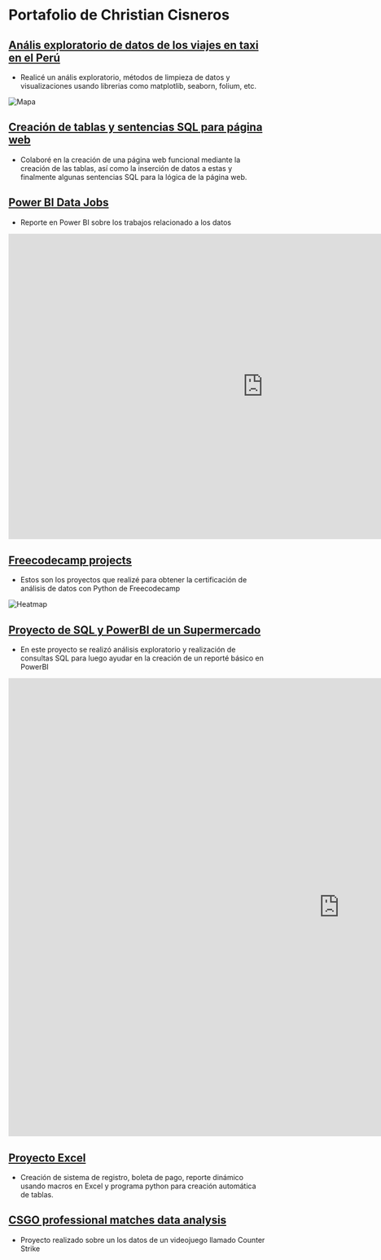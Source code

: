 # Portafolio de Christian Cisneros

## [Anális exploratorio de datos de los viajes en taxi en el Perú](https://github.com/Chros08/UberProject/blob/main/ProyectoUber.ipynb)
* Realicé un anális exploratorio, métodos de limpieza de datos y visualizaciones usando librerias como matplotlib, seaborn, folium, etc.

![Mapa](/portfolio/assets/mapa.JPG)

## [Creación de tablas y sentencias SQL para página web](https://github.com/Chros08/WebApp/tree/master/fiis-dbd211-grupo05-master/pc04/src/main/resources/sql)
* Colaboré en la creación de una página web funcional mediante la creación de las tablas, así como la inserción de datos a estas y finalmente algunas sentencias SQL para la lógica de la página web.

## [Power BI Data Jobs](https://app.powerbi.com/view?r=eyJrIjoiM2FkYzY3ZTItODBkOS00MTIwLWJkNmItNjc3NTE3ZjJmMGE5IiwidCI6IjAyNDliNzI0LTUwMjMtNDc1Yy1hODU0LWEzNTEzMjc0NTFhNiJ9&pageName=ReportSection)
* Reporte en Power BI sobre los trabajos relacionado a los datos
<iframe title="Salaries" width="1000" height="600" src="https://app.powerbi.com/view?r=eyJrIjoiM2FkYzY3ZTItODBkOS00MTIwLWJkNmItNjc3NTE3ZjJmMGE5IiwidCI6IjAyNDliNzI0LTUwMjMtNDc1Yy1hODU0LWEzNTEzMjc0NTFhNiJ9&pageName=ReportSection" frameborder="0" allowFullScreen="true"></iframe>

## [Freecodecamp projects](https://github.com/Chros08/Freecodecamp_projects/blob/main/Freecodecamp/)
* Estos son los proyectos que realizé para obtener la certificación de análisis de datos con Python de Freecodecamp

![Heatmap](/portfolio/assets/heatmap.png)

## [Proyecto de SQL y PowerBI de un Supermercado](https://app.powerbi.com/view?r=eyJrIjoiMGFmMGU0MjktNGEzMC00ZjhhLTlhMGUtZGQzZDNmMDRhNTQ1IiwidCI6IjAyNDliNzI0LTUwMjMtNDc1Yy1hODU0LWEzNTEzMjc0NTFhNiJ9)
* En este proyecto se realizó análisis exploratorio y realización de consultas SQL para luego ayudar en la creación de un reporté básico en PowerBI
<iframe title="Ventas_supermercado - Página 1" width="1300" height="900" src="https://app.powerbi.com/view?r=eyJrIjoiMGFmMGU0MjktNGEzMC00ZjhhLTlhMGUtZGQzZDNmMDRhNTQ1IiwidCI6IjAyNDliNzI0LTUwMjMtNDc1Yy1hODU0LWEzNTEzMjc0NTFhNiJ9" frameborder="0" allowFullScreen="true"></iframe>

## [Proyecto Excel](https://github.com/Chros08/ExcelProjects)
* Creación de sistema de registro, boleta de pago, reporte dinámico usando macros en Excel y programa python para creación automática de tablas.

## [CSGO professional matches data analysis](https://github.com/Chros08/ZeroToPandasProject_and_Assignments/tree/main/zerotopandas-csgo-analysis-project-v-34)
* Proyecto realizado sobre un los datos de un videojuego llamado Counter Strike
